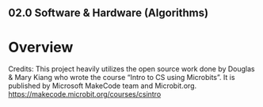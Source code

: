 ## 02.0 Software & Hardware (Algorithms)
# Overview

Credits: 
This project heavily utilizes the open source work done by Douglas & Mary Kiang who wrote the course “Intro to CS using Microbits”. It is published by Microsoft MakeCode team and Microbit.org. https://makecode.microbit.org/courses/csintro 
